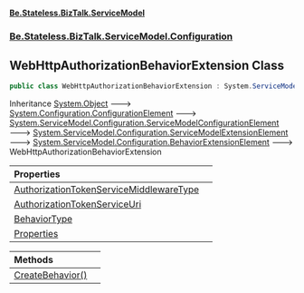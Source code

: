 #### [Be.Stateless.BizTalk.ServiceModel](README.md 'README')
### [Be.Stateless.BizTalk.ServiceModel.Configuration](Be.Stateless.BizTalk.ServiceModel.Configuration.md 'Be.Stateless.BizTalk.ServiceModel.Configuration')

## WebHttpAuthorizationBehaviorExtension Class

```csharp
public class WebHttpAuthorizationBehaviorExtension : System.ServiceModel.Configuration.BehaviorExtensionElement
```

Inheritance [System.Object](https://docs.microsoft.com/en-us/dotnet/api/System.Object 'System.Object') &#129106; [System.Configuration.ConfigurationElement](https://docs.microsoft.com/en-us/dotnet/api/System.Configuration.ConfigurationElement 'System.Configuration.ConfigurationElement') &#129106; [System.ServiceModel.Configuration.ServiceModelConfigurationElement](https://docs.microsoft.com/en-us/dotnet/api/System.ServiceModel.Configuration.ServiceModelConfigurationElement 'System.ServiceModel.Configuration.ServiceModelConfigurationElement') &#129106; [System.ServiceModel.Configuration.ServiceModelExtensionElement](https://docs.microsoft.com/en-us/dotnet/api/System.ServiceModel.Configuration.ServiceModelExtensionElement 'System.ServiceModel.Configuration.ServiceModelExtensionElement') &#129106; [System.ServiceModel.Configuration.BehaviorExtensionElement](https://docs.microsoft.com/en-us/dotnet/api/System.ServiceModel.Configuration.BehaviorExtensionElement 'System.ServiceModel.Configuration.BehaviorExtensionElement') &#129106; WebHttpAuthorizationBehaviorExtension

| Properties | |
| :--- | :--- |
| [AuthorizationTokenServiceMiddlewareType](WebHttpAuthorizationBehaviorExtension.AuthorizationTokenServiceMiddlewareType.md 'Be.Stateless.BizTalk.ServiceModel.Configuration.WebHttpAuthorizationBehaviorExtension.AuthorizationTokenServiceMiddlewareType') | |
| [AuthorizationTokenServiceUri](WebHttpAuthorizationBehaviorExtension.AuthorizationTokenServiceUri.md 'Be.Stateless.BizTalk.ServiceModel.Configuration.WebHttpAuthorizationBehaviorExtension.AuthorizationTokenServiceUri') | |
| [BehaviorType](WebHttpAuthorizationBehaviorExtension.BehaviorType.md 'Be.Stateless.BizTalk.ServiceModel.Configuration.WebHttpAuthorizationBehaviorExtension.BehaviorType') | |
| [Properties](WebHttpAuthorizationBehaviorExtension.Properties.md 'Be.Stateless.BizTalk.ServiceModel.Configuration.WebHttpAuthorizationBehaviorExtension.Properties') | |

| Methods | |
| :--- | :--- |
| [CreateBehavior()](WebHttpAuthorizationBehaviorExtension.CreateBehavior().md 'Be.Stateless.BizTalk.ServiceModel.Configuration.WebHttpAuthorizationBehaviorExtension.CreateBehavior()') | |
